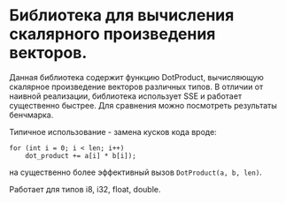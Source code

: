 Библиотека для вычисления скалярного произведения векторов.
=====================================================

Данная библиотека содержит функцию DotProduct, вычисляющую скалярное произведение векторов различных типов.
В отличии от наивной реализации, библиотека использует SSE и работает существенно быстрее. Для сравнения
можно посмотреть результаты бенчмарка.

Типичное использование - замена кусков кода вроде:
```
for (int i = 0; i < len; i++)
    dot_product += a[i] * b[i]);
```
на существенно более эффективный вызов ```DotProduct(a, b, len)```.

Работает для типов i8, i32, float, double.
